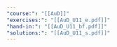 ```yaml
---
"course:": "[[AuD]]"
"exercises:": "[[AuD_U11_e.pdf]]"
"hand-in:": "[[AuD_U11_bf.pdf]]"
"solutions:": "[[AuD_U11_s.pdf]]"
---
```




